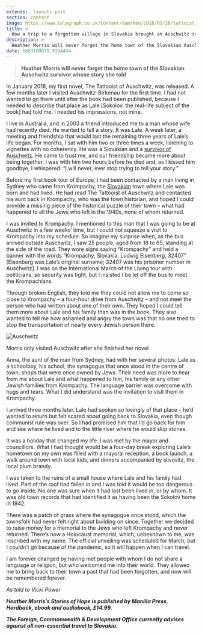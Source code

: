 ```yaml
--- 
extends: _layouts.post 
section: content 
image: https://www.telegraph.co.uk/content/dam/men/2018/01/26/tattoist-2.jpg?impolicy=logo-overlay 
title: > 
  How a trip to a forgotten village in Slovakia brought an Auschwitz survivor's story to life 
description: > 
  Heather Morris will never forget the home town of the Slovakian Auschwitz survivor whose story she toldIn January 2018, my first novel, The Tattooist of Auschwitz, was released.I live in Australia, and in 2003 a friend introduced me to a man whose wife had recently died.A week later, a meeting and friendship that would last the remaining three years of Lale’s life began.They wore signs saying “Krompachy” and held a banner with the words “Krompachy, Slovakia, Ludwig Eisenberg, 32407” [Eisenberg was Lale’s original surname; 32407 was his prisoner number in Auschwitz].They allowed me to bring back to their town a past that had been forgotten, and now will be remembered forever. 
date: 1603109079.9394484 
--- 
```

<div><blockquote>
<b>Heather Morris will never forget the home town of the Slovakian Auschwitz survivor whose story she told</b>
</blockquote>
<p>In January 2018, my first novel, The Tattooist of Auschwitz, was released. A few months later I visited Auschwitz-Birkenau for the first time. I had not wanted to go there until after the book had been published, because I needed to describe that place as Lale [Sokolov, the real-life subject of the book] had told me. I needed his impressions, not mine.&#160;</p>
<p>I live in Australia, and in 2003 a friend introduced me to a man whose wife had recently died. He wanted to tell a story. It was Lale. A week later, a meeting and friendship that would last the remaining three years of Lale&#8217;s life began. For months, I sat with him two or three times a week, listening to vignettes with no coherency. He was a Slovakian and a <a href="https://www.telegraph.co.uk/travel/destinations/europe/poland/articles/Why-Auschwitz-should-be-a-selfie-free-zone/" target="_blank">survivor of Auschwitz</a>. He came to trust me, and our friendship became more about being together. I was with him two hours before he died and, as I kissed him goodbye, I whispered: &#8220;I will never, ever stop trying to tell your story.&#8221;&#160;</p>
<p>Before my first book tour of Europe, I had been contacted by a man living in Sydney who came from Krompachy, the <a href="https://www.telegraph.co.uk/travel/destinations/europe/slovakia/" target="_blank">Slovakian</a> town where Lale was born and had lived. He had read The Tattooist of Auschwitz and contacted his aunt back in Krompachy, who was the town historian, and hoped I could provide a missing piece of the historical puzzle of their town &#8211; what had happened to all the Jews who left in the 1940s, none of whom returned.</p>
<p>I was invited to Krompachy. I mentioned to this man that I was going to be at Auschwitz in a few weeks&#8217; time, but I could not squeeze a visit to Krompachy into my schedule. So imagine my &#173;surprise when, as the bus arrived outside Auschwitz, I saw 25 people, aged from 18 to 65, standing at the side of the road. They wore signs saying &#8220;Krompachy&#8221; and held a banner with the words &#8220;Krompachy, Slovakia, Ludwig Eisenberg, 32407&#8221; [Eisenberg was Lale&#8217;s original surname; 32407 was his prisoner number in Auschwitz]. I was on the International March of the Living tour with politicians, so security was tight, but I insisted I be let off the bus to meet the Krompachians.&#160;</p>
<p>Through broken English, they told me they could not allow me to come so close to Krompachy &#8211; a four-hour drive from Auschwitz &#8211; and not meet the person who had written about one of their own. They hoped I could tell them more about Lale and his family than was in the book. They also wanted to tell me how ashamed and angry the town was that no one tried to stop the transportation of nearly every Jewish person there.&#160;</p>

<span class="article-body-image-image-container">
<img class="responsive lazy-image__img article-body-image-image" src="/content/dam/Travel/2020/January/Auschwitz.jpg?imwidth=480" alt="Auschwitz">

</span>
<p class="article-body-image-caption">Morris only visited Auschwitz after she finished her novel</p>


<p>Anna, the aunt of the man from Sydney, had with her several &#173;photos: Lale as a schoolboy, his school, the synagogue that once stood in the centre of town, shops that were once owned by Jews. Their need was more to hear from me about Lale and what happened to him, his family or any other Jewish families from Krompachy. The language barrier was &#173;overcome with hugs and tears. What I did understand was the invitation to visit them in Krompachy.</p>
<p>I arrived three months later. Lale had spoken so lovingly of that place &#8211; he&#8217;d wanted to return but felt scared about going back to Slovakia, even though communist rule was over. So I had promised him that I&#8217;d go back for him and see where he lived and to the little river where he would skip stones.&#160;&#160;</p>
<p>It was a holiday that changed my life. I was met by the mayor and councillors. What I had thought would be a four-day break exploring Lale&#8217;s hometown on my own was filled with a mayoral reception, a book launch, a walk around town with local kids, and dinners accompanied by slivovitz, the local plum brandy.&#160;</p>
<p>I was taken to the ruins of a small house where Lale and his family had lived. Part of the roof had fallen in and I was told it would be too dangerous to go inside. No one was sure when it had last been lived in, or by whom. It was old town records that had identified it as having been the Sokolov home in 1942.</p>
<p>There was a patch of grass where the synagogue once stood, which the townsfolk had never felt right about building on since. Together we decided to raise money for a memorial to the Jews who left Krompachy and never returned. There&#8217;s now a Holocaust memorial, which, unbeknown to me, was inscribed with my name. The official unveiling was scheduled for March, but I couldn&#8217;t go because of the pandemic, so it will happen when I can travel.&#160;</p>
<p>I am forever changed by having met people with whom I do not share a language or religion, but who welcomed me into their world. They allowed me to bring back to their town a past that had been forgotten, and now will be remembered forever.&#160;</p>
<p><i>As told to Vicki Power&#160;</i></p>
<p><i><b>Heather Morris&#8217;s Stories of Hope is published by Manilla Press. Hardback, ebook and audiobook, &#163;14.99.</b></i></p>
<p><i><b>The Foreign, Commonwealth &amp; Development Office currently advises against all non-essential travel to Slovakia.&#160;</b></i></p>
<p></p>
</div>
